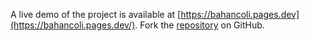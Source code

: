 A live demo of the project is available at [https://bahancoli.pages.dev](https://bahancoli.pages.dev/).
Fork the [repository](https://github.com/cakwagemre) on GitHub.